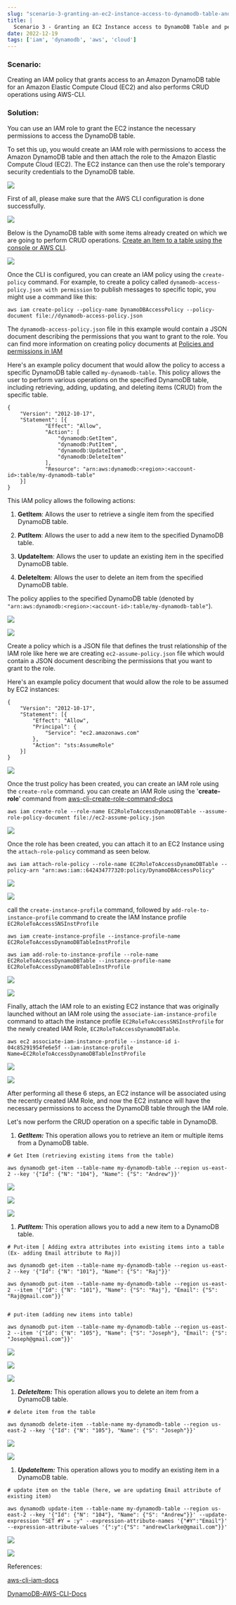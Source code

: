 ```yaml
---
slug: "scenario-3-granting-an-ec2-instance-access-to-dynamodb-table-and-perform-crud-operations"
title: |
  Scenario 3 - Granting an EC2 Instance access to DynamoDB Table and perform CRUD Operations
date: 2022-12-19
tags: ['iam', 'dynamodb', 'aws', 'cloud']
---
```


### Scenario:

<!-- more -->




Creating an IAM policy that grants access to an Amazon DynamoDB table for an Amazon Elastic Compute Cloud (EC2) and also performs CRUD operations using AWS-CLI.


### Solution:


You can use an IAM role to grant the EC2 instance the necessary permissions to access the DynamoDB table.


To set this up, you would create an IAM role with permissions to access the Amazon DynamoDB table and then attach the role to the Amazon Elastic Compute Cloud (EC2). The EC2 instance can then use the role's temporary security credentials to the DynamoDB table.


![](https://cdn.hashnode.com/res/hashnode/image/upload/v1674060656152/5d3831fb-619a-444c-8d0c-dcfb2c109197.png)


First of all, please make sure that the AWS CLI configuration is done successfully.


![](https://cdn.hashnode.com/res/hashnode/image/upload/v1674060686818/d1b04414-9b4a-4945-b4d3-860ed9c7337e.png)


Below is the DynamoDB table with some items already created on which we are going to perform CRUD operations. [Create an Item to a table using the console or AWS CLI](https://docs.aws.amazon.com/amazondynamodb/latest/developerguide/getting-started-step-2.html).


![](https://cdn.hashnode.com/res/hashnode/image/upload/v1674060743916/e39c2637-874a-4800-871b-722cb7cad234.png)


Once the CLI is configured, you can create an IAM policy using the `create-policy` command. For example, to create a policy called `dynamodb-access-policy.json with permission` to publish messages to specific topic, you might use a command like this:



```
aws iam create-policy --policy-name DynamoDBAccessPolicy --policy-document file://dynamodb-access-policy.json

```

The `dynamodb-access-policy.json` file in this example would contain a JSON document describing the permissions that you want to grant to the role. You can find more information on creating policy documents at [Policies and permissions in IAM](https://docs.aws.amazon.com/IAM/latest/UserGuide/access_policies.html)


Here's an example policy document that would allow the policy to access a specific DynamoDB table called `my-dynamodb-table`. This policy allows the user to perform various operations on the specified DynamoDB table, including retrieving, adding, updating, and deleting items (CRUD) from the specific table.



```
{
    "Version": "2012-10-17",
    "Statement": [{
            "Effect": "Allow",
            "Action": [
                "dynamodb:GetItem",
                "dynamodb:PutItem",
                "dynamodb:UpdateItem",
                "dynamodb:DeleteItem"
            ],
            "Resource": "arn:aws:dynamodb:<region>:<account-id>:table/my-dynamodb-table"
    }]
}

```

This IAM policy allows the following actions:


1. **GetItem**: Allows the user to retrieve a single item from the specified DynamoDB table.


2. **PutItem**: Allows the user to add a new item to the specified DynamoDB table.


3. **UpdateItem**: Allows the user to update an existing item in the specified DynamoDB table.


4. **DeleteItem**: Allows the user to delete an item from the specified DynamoDB table.




The policy applies to the specified DynamoDB table (denoted by `"arn:aws:dynamodb:<region>:<account-id>:table/my-dynamodb-table"`).


![](https://cdn.hashnode.com/res/hashnode/image/upload/v1674060826517/0728344e-f760-4bad-a593-0f10ce4c4c18.png)


![](https://cdn.hashnode.com/res/hashnode/image/upload/v1674060842041/3fb08ff2-770d-495b-9892-66e60eadb9f2.png)


Create a policy which is a JSON file that defines the trust relationship of the IAM role like here we are creating `ec2-assume-policy.json` file which would contain a JSON document describing the permissions that you want to grant to the role.


Here's an example policy document that would allow the role to be assumed by EC2 instances:



```
{
    "Version": "2012-10-17",
    "Statement": [{
        "Effect": "Allow",
        "Principal": {
            "Service": "ec2.amazonaws.com"
        },
        "Action": "sts:AssumeRole"
    }]
}

```

![](https://cdn.hashnode.com/res/hashnode/image/upload/v1674061067092/7eaef4c1-c39d-48bb-8911-2486bd68af7a.png)


Once the trust policy has been created, you can create an IAM role using the `create-role` command. you can create an IAM Role using the '**create-role**' command from [aws-cli-create-role-command-docs](https://awscli.amazonaws.com/v2/documentation/api/latest/reference/iam/create-role.html)



```
aws iam create-role --role-name EC2RoleToAccessDynamoDBTable --assume-role-policy-document file://ec2-assume-policy.json

```

![](https://cdn.hashnode.com/res/hashnode/image/upload/v1674061117133/d1d6f7e6-13b7-475a-8eeb-af839fc24551.png)


Once the role has been created, you can attach it to an EC2 Instance using the `attach-role-policy` command as seen below.



```
aws iam attach-role-policy --role-name EC2RoleToAccessDynamoDBTable --policy-arn "arn:aws:iam::642434777320:policy/DynamoDBAccessPolicy"

```

![](https://cdn.hashnode.com/res/hashnode/image/upload/v1674061162741/87213d03-d64a-4f87-a8dc-33c3786fbbb3.png)


![](https://cdn.hashnode.com/res/hashnode/image/upload/v1674061171621/5a29f4dd-ad03-4101-8ecd-c951d49095ac.png)


call the `create-instance-profile` command, followed by `add-role-to-instance-profile` command to create the IAM Instance profile `EC2RoleToAccessSNSInstProfile`



```
aws iam create-instance-profile --instance-profile-name EC2RoleToAccessDynamoDBTableInstProfile

aws iam add-role-to-instance-profile --role-name EC2RoleToAccessDynamoDBTable --instance-profile-name EC2RoleToAccessDynamoDBTableInstProfile

```

![](https://cdn.hashnode.com/res/hashnode/image/upload/v1674061223861/acc3c3bd-4755-4879-8cff-8eeb4586c87e.png)


![](https://cdn.hashnode.com/res/hashnode/image/upload/v1674061203584/40cc9068-a988-4dbf-a323-c483127aa724.png)


Finally, attach the IAM role to an existing EC2 instance that was originally launched without an IAM role using the `associate-iam-instance-profile` command to attach the instance profile `EC2RoleToAccessSNSInstProfile` for the newly created IAM Role, `EC2RoleToAccessDynamoDBTable`.



```
aws ec2 associate-iam-instance-profile --instance-id i-04c85291954fe6e5f --iam-instance-profile Name=EC2RoleToAccessDynamoDBTableInstProfile

```

![](https://cdn.hashnode.com/res/hashnode/image/upload/v1674061230168/9bdce9fa-7200-4956-9d73-9e6951a6cec7.png)


![](https://cdn.hashnode.com/res/hashnode/image/upload/v1674061306557/e31d6bb8-1b21-452b-88af-85d0f2636eec.png)


After performing all these 6 steps, an EC2 instance will be associated using the recently created IAM Role, and now the EC2 instance will have the necessary permissions to access the DynamoDB table through the IAM role.


Let's now perform the CRUD operation on a specific table in DynamoDB.


1. ***GetItem:*** This operation allows you to retrieve an item or multiple items from a DynamoDB table.



```
# Get Item (retrieving existing items from the table) 

aws dynamodb get-item --table-name my-dynamodb-table --region us-east-2 --key '{"Id": {"N": "104"}, "Name": {"S": "Andrew"}}'

```

![](https://cdn.hashnode.com/res/hashnode/image/upload/v1674061374186/661d3147-a85d-417c-b273-b84b57c87a03.png)


![](https://cdn.hashnode.com/res/hashnode/image/upload/v1674061673505/0a4ecd94-f2f6-4eff-ad91-9c5a6b06006e.png)


![](https://cdn.hashnode.com/res/hashnode/image/upload/v1674061402899/efd520e2-8de2-4f04-b9dc-9de8da235a7c.png)


1. ***PutItem:*** This operation allows you to add a new item to a DynamoDB table.



```
# Put-item [ Adding extra attributes into existing items into a table (Ex- adding Email attribute to Raj)] 

aws dynamodb get-item --table-name my-dynamodb-table --region us-east-2 --key '{"Id": {"N": "101"}, "Name": {"S": "Raj"}}'

aws dynamodb put-item --table-name my-dynamodb-table --region us-east-2 --item '{"Id": {"N": "101"}, "Name": {"S": "Raj"}, "Email": {"S": "Raj@gmail.com"}}'


# put-item (adding new items into table)

aws dynamodb put-item --table-name my-dynamodb-table --region us-east-2 --item '{"Id": {"N": "105"}, "Name": {"S": "Joseph"}, "Email": {"S": "Joseph@gmail.com"}}'

```

![](https://cdn.hashnode.com/res/hashnode/image/upload/v1674061732699/6f45d98a-b42c-4611-87a9-ecafccfdc7b8.png)


![](https://cdn.hashnode.com/res/hashnode/image/upload/v1674061455824/7b0bbb63-579e-4a96-b104-62aafff1d6f9.png)


![](https://cdn.hashnode.com/res/hashnode/image/upload/v1674061748846/cb401c66-24a0-46e7-bcc8-098c93c9bbe2.png)


1. ***DeleteItem:*** This operation allows you to delete an item from a DynamoDB table.



```
# delete item from the table

aws dynamodb delete-item --table-name my-dynamodb-table --region us-east-2 --key '{"Id": {"N": "105"}, "Name": {"S": "Joseph"}}'

```

![](https://cdn.hashnode.com/res/hashnode/image/upload/v1674061455824/7b0bbb63-579e-4a96-b104-62aafff1d6f9.png)


![](https://cdn.hashnode.com/res/hashnode/image/upload/v1674061789751/e51c9227-0bdb-4d7b-a849-b852c407434d.png)


1. ***UpdateItem:*** This operation allows you to modify an existing item in a DynamoDB table.



```
# update item on the table (here, we are updating Email attribute of existing item)

aws dynamodb update-item --table-name my-dynamodb-table --region us-east-2 --key '{"Id": {"N": "104"}, "Name": {"S": "Andrew"}}' --update-expression "SET #Y = :y" --expression-attribute-names '{"#Y":"Email"}' --expression-attribute-values '{":y":{"S": "andrewClarke@gmail.com"}}'

```

![](https://cdn.hashnode.com/res/hashnode/image/upload/v1674061837266/3de1589d-dfb0-4c92-8f86-38ed592d7af2.png)


![](https://cdn.hashnode.com/res/hashnode/image/upload/v1674061859141/f683806b-c179-4091-9c0d-fcd98854f45a.png)


References:


[aws-cli-iam-docs](https://docs.aws.amazon.com/cli/latest/reference/iam/)


[DynamoDB-AWS-CLI-Docs](https://docs.aws.amazon.com/cli/latest/reference/dynamodb/index.html)


